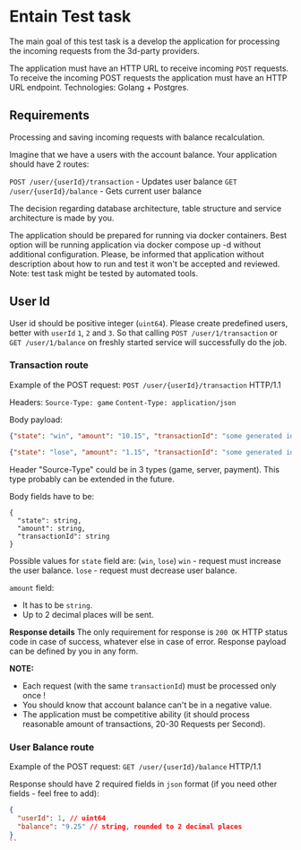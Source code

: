 # Entain Test task

The main goal of this test task is a develop the application for processing the incoming requests from the 3d-party providers.

The application must have an HTTP URL to receive incoming `POST` requests.
To receive the incoming POST requests the application must have an HTTP URL endpoint.
Technologies: Golang + Postgres.

## Requirements

Processing and saving incoming requests with balance recalculation.

Imagine that we have a users with the account balance.
Your application should have 2 routes:

`POST /user/{userId}/transaction` - Updates user balance
`GET /user/{userId}/balance` - Gets current user balance

The decision regarding database architecture, table structure and service architecture is made by you.

The application should be prepared for running via docker containers.
Best option will be running application via docker compose up -d without additional configuration.
Please, be informed that application without description about how to run and test it won't be accepted and reviewed.
Note: test task might be tested by automated tools.

## User Id
User id should be positive integer (`uint64`).
Please create predefined users, better with `userId` `1`, `2` and `3`.
So that calling `POST /user/1/transaction` or `GET /user/1/balance` on freshly started service will successfully do the job.

### Transaction route
Example of the POST request:
`POST /user/{userId}/transaction` HTTP/1.1

Headers:
`Source-Type: game`
`Content-Type: application/json`

Body payload:
```json
{"state": "win", "amount": "10.15", "transactionId": "some generated identificator"}
```

```json
{"state": "lose", "amount": "1.15", "transactionId": "some generated identificator"} 
```

Header "Source-Type" could be in 3 types (game, server, payment). This type probably can be extended in the future.

Body fields have to be:
```
{
  "state": string,
  "amount": string,
  "transactionId": string 
}
```

Possible values for `state` field are: (`win`, `lose`)
`win` - request must increase the user balance.
`lose` - request must decrease user balance.

`amount` field:
 - It has to be `string`.
 - Up to 2 decimal places will be sent.

**Response details**
The only requirement for response is `200 OK` HTTP status code in case of success, whatever else in case of error. 
Response payload can be defined by you in any form.

**NOTE:**

 - Each request (with the same `transactionId`) must be processed only once !
 - You should know that account balance can't be in a negative value.
 - The application must be competitive ability (it should process reasonable amount of transactions, 20-30 Requests per Second).

### User Balance route
Example of the POST request:
`GET /user/{userId}/balance` HTTP/1.1

Response should have 2 required fields in `json` format (if you need other fields - feel free to add):
```json
{
  "userId": 1, // uint64
  "balance": "9.25" // string, rounded to 2 decimal places
}
``